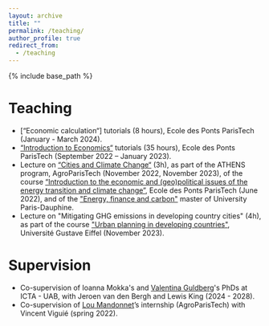 ```yaml
---
layout: archive
title: ""
permalink: /teaching/
author_profile: true
redirect_from:
  - /teaching
---
```


{% include base_path %}

# Teaching
* [“Economic calculation“] tutorials (8 hours), Ecole des Ponts ParisTech (January - March 2024).
* [“Introduction to Economics“](http://gede.enpc.fr/Programme/fiche.aspx?param=M%3a1ECON) tutorials (35 hours), Ecole des Ponts ParisTech (September 2022 – January 2023).
* Lecture on [“Cities and Climate Change“](http://charlotteliotta.github.io/files/ATHENS.pdf) (3h), as part of the ATHENS program, AgroParisTech (November 2022, November 2023), of the course [“Introduction to the economic and (geo)political issues of the energy transition and climate change”](https://www.vincentviguie.com/courses/enpc_energie_climat/), Ecole des Ponts ParisTech (June 2022), and of the ["Energy, finance and carbon"](https://dauphine.psl.eu/formations/masters/economie-finance/m2-energie-finance-carbone) master of University Paris-Dauphine.
* Lecture on "Mitigating GHG emissions in developing country cities" (4h), as part of the course ["Urban planning in developing countries"](https://formations.univ-gustave-eiffel.fr/index.php?id=1941&L=1&tx_agof_brochure%5Bbrochure%5D=489&tx_agof_brochure%5Bcontroller%5D=Brochure&tx_agof_brochure%5Baction%5D=show&cHash=50642880a7a45212f483d97204af0ce1), Université Gustave Eiffel (November 2023).

# Supervision
* Co-supervision of Ioanna Mokka's and [Valentina Guldberg](https://portalrecerca.uab.cat/es/persons/valentina-guldberg)'s PhDs at ICTA - UAB, with Jeroen van den Bergh and Lewis King (2024 - 2028).
* Co-supervision of [Lou Mandonnet](https://www.centre-cired.fr/lou-mandonnet/)’s internship (AgroParisTech) with Vincent Viguié (spring 2022).

